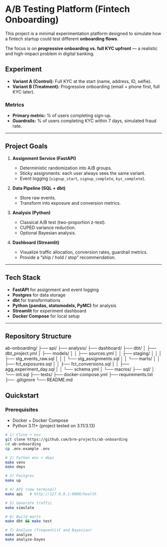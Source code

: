 # A/B Testing Platform (Fintech Onboarding)

This project is a minimal experimentation platform designed to simulate how a fintech startup could test different **onboarding flows**.  

The focus is on **progressive onboarding vs. full KYC upfront** — a realistic and high-impact problem in digital banking.  

## Experiment

- **Variant A (Control):** Full KYC at the start (name, address, ID, selfie).  
- **Variant B (Treatment):** Progressive onboarding (email + phone first, full KYC later).  

### Metrics
- **Primary metric:** % of users completing sign-up.  
- **Guardrails:** % of users completing KYC within 7 days, simulated fraud rate.  

---

## Project Goals

1. **Assignment Service (FastAPI)**  
   - Deterministic randomization into A/B groups.  
   - Sticky assignments: each user always sees the same variant.  
   - Event logging (`signup_start`, `signup_complete`, `kyc_complete`).  

2. **Data Pipeline (SQL + dbt)**  
   - Store raw events.  
   - Transform into exposure and conversion metrics.  

3. **Analysis (Python)**  
   - Classical A/B test (two-proportion z-test).  
   - CUPED variance reduction.  
   - Optional Bayesian analysis.  

4. **Dashboard (Streamlit)**  
   - Visualize traffic allocation, conversion rates, guardrail metrics.  
   - Provide a “ship / hold / stop” recommendation.  

---

## Tech Stack

- **FastAPI** for assignment and event logging  
- **Postgres** for data storage  
- **dbt** for transformations  
- **Python (pandas, statsmodels, PyMC)** for analysis  
- **Streamlit** for experiment dashboard  
- **Docker Compose** for local setup  

---

## Repository Structure

ab-onboarding/
├── api/
├── analysis/
├── dashboard/
├── dbt/
│   ├── dbt_project.yml
│   ├── models/
│   │   ├── sources.yml
│   │   ├── staging/
│   │   │   ├── stg_events_raw.sql
│   │   │   └── stg_assignments.sql
│   │   └── marts/
│   │       ├── fct_exposures.sql
│   │       ├── fct_conversions.sql
│   │       ├── agg_experiment_day.sql
│   │       └── schema.yml
│   └── macros/
├── sql/
│   └── init.sql
├── tests/
├── docker-compose.yml
├── requirements.txt
├── .gitignore
└── README.md

## Quickstart

### Prerequisites
- Docker + Docker Compose
- Python 3.11+ (project tested on 3.11/3.13)

```bash
# 1) Clone + env
git clone https://github.com/brm-projects/ab-onboarding
cd ab-onboarding
cp .env.example .env

# 2) Python env + deps
make venv
make deps

# 3) Postgres
make up

# 4) API (new terminal)
make api   # http://127.0.0.1:8000/health

# 5) Generate traffic
make simulate

# 6) Build marts
make dbt && make test

# 7) Analyze (frequentist and Bayesian)
make analyze
make analyze-bayes
